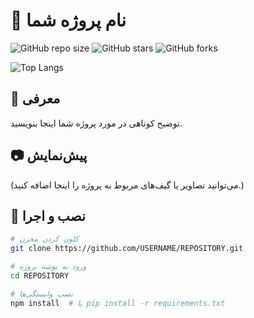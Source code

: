 # 📌 نام پروژه شما

![GitHub repo size](https://img.shields.io/github/repo-size/mohammad-karimpour/REPOSITORY)
![GitHub stars](https://img.shields.io/github/stars/mohamma-karimpour/REPOSITORY?style=social)
![GitHub forks](https://img.shields.io/github/forks/mohammad-karimpour/REPOSITORY?style=social)


![Top Langs](https://github-readme-stats.vercel.app/api/top-langs/?username=mohammad-karimpour&layout=compact&theme=tokyonight)

## 🚀 معرفی  
توضیح کوتاهی در مورد پروژه شما اینجا بنویسید.  

## 📷 پیش‌نمایش  
(می‌توانید تصاویر یا گیف‌های مربوط به پروژه را اینجا اضافه کنید.)  

## 🔧 نصب و اجرا  

```bash
# کلون کردن مخزن
git clone https://github.com/USERNAME/REPOSITORY.git

# ورود به پوشه پروژه
cd REPOSITORY

# نصب وابستگی‌ها
npm install  # یا pip install -r requirements.txt